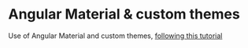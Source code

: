 # Angular Material & custom themes

Use of Angular Material and custom themes, [following this tutorial](https://blog.thoughtram.io/angular/2017/05/23/custom-themes-with-angular-material.html)